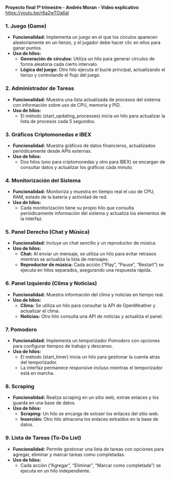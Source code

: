 **Proyecto final 1º trimestre - Andrés Moran - Video explicativo** https://youtu.be/r6a2wTOa6aI

### 1. **Juego (Game)**
- **Funcionalidad:** Implementa un juego en el que los círculos aparecen aleatoriamente en un lienzo, y el jugador debe hacer clic en ellos para ganar puntos.
- **Uso de hilos:**
    - **Generación de círculos:** Utiliza un hilo para generar círculos de forma aleatoria cada cierto intervalo.
    - **Lógica del juego:** Otro hilo ejecuta el bucle principal, actualizando el lienzo y controlando el flujo del juego.

### 2. **Administrador de Tareas**
- **Funcionalidad:** Muestra una lista actualizada de procesos del sistema con información sobre uso de CPU, memoria y PID.
- **Uso de hilos:**
  - El método (start_updating_processes) inicia un hilo para actualizar la lista de procesos cada 5 segundos.

### 3. **Gráficos Criptomonedas e IBEX**
- **Funcionalidad:** Muestra gráficos de datos financieros, actualizados periódicamente desde APIs externas.
- **Uso de hilos:**
  - Dos hilos (uno para criptomonedas y otro para IBEX) se encargan de consultar datos y actualizar los gráficos cada minuto.

### 4. **Monitorización del Sistema**
- **Funcionalidad:** Monitoriza y muestra en tiempo real el uso de CPU, RAM, estado de la batería y actividad de red.
- **Uso de hilos:**
  - Cada monitorización tiene su propio hilo que consulta periódicamente información del sistema y actualiza los elementos de la interfaz.

### 5. **Panel Derecho (Chat y Música)**
- **Funcionalidad:** Incluye un chat sencillo y un reproductor de música.
- **Uso de hilos:**
  - **Chat:** Al enviar un mensaje, se utiliza un hilo para evitar retrasos mientras se actualiza la lista de mensajes.
  - **Reproductor de música:** Cada acción (“Play”, “Pause”, “Restart”) se ejecuta en hilos separados, asegurando una respuesta rápida.

### 6. **Panel Izquierdo (Clima y Noticias)**
- **Funcionalidad:** Muestra información del clima y noticias en tiempo real.
- **Uso de hilos:**
  - **Clima:** Se utiliza un hilo para consultar la API de OpenWeather y actualizar el clima.
  - **Noticias:** Otro hilo consulta una API de noticias y actualiza el panel.

### 7. **Pomodoro**
- **Funcionalidad:** Implementa un temporizador Pomodoro con opciones para configurar tiempos de trabajo y descanso.
- **Uso de hilos:**
  - El método (start_timer) inicia un hilo para gestionar la cuenta atras del temporizador.
  - La interfaz permanece responsive incluso mientras el temporizador está en marcha.

### 8. **Scraping**
- **Funcionalidad:** Realiza scraping en un sitio web, extrae enlaces y los guarda en una base de datos.
- **Uso de hilos:**
  - **Scraping:** Un hilo se encarga de extraer los enlaces del sitio web.
  - **Inserción:** Otro hilo almacena los enlaces extraídos en la base de datos.

### 9. **Lista de Tareas (To-Do List)**
- **Funcionalidad:** Permite gestionar una lista de tareas con opciones para agregar, eliminar y marcar tareas como completadas.
- **Uso de hilos:**
  - Cada acción (“Agregar”, “Eliminar”, “Marcar como completada”) se ejecuta en un hilo independiente.

